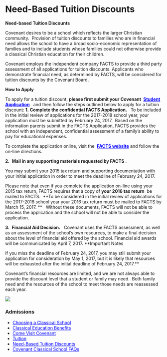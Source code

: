 # Need-Based Tuition Discounts

<link rel="File-List"> <link rel="themeData"> <link rel="colorSchemeMapping">   <style><!-- /* Font Definitions */ @font-face { font-family: "Cambria Math"; panose-1: 2 4 5 3 5 4 6 3 2 4; mso-font-charset: 0; mso-generic-font-family: roman; mso-font-pitch: variable; mso-font-signature: -1610611985 1107304683 0 0 159 0; } @font-face { font-family: Calibri; panose-1: 2 15 5 2 2 2 4 3 2 4; mso-font-charset: 0; mso-generic-font-family: swiss; mso-font-pitch: variable; mso-font-signature: -1610611985 1073750139 0 0 159 0; } @font-face { font-family: Garamond; panose-1: 2 2 4 4 3 3 1 1 8 3; mso-font-charset: 0; mso-generic-font-family: roman; mso-font-pitch: variable; mso-font-signature: 647 0 0 0 159 0; } /* Style Definitions */ p.MsoNormal, li.MsoNormal, div.MsoNormal { mso-style-unhide: no; mso-style-qformat: yes; mso-style-parent: ""; margin-top: 0in; margin-right: 0in; margin-bottom: 10.0pt; margin-left: 0in; line-height: 115%; mso-pagination: widow-orphan; font-size: 11.0pt; font-family: "Calibri", "sans-serif"; mso-ascii-font-family: Calibri; mso-ascii-theme-font: minor-latin; mso-fareast-font-family: Calibri; mso-fareast-theme-font: minor-latin; mso-hansi-font-family: Calibri; mso-hansi-theme-font: minor-latin; mso-bidi-font-family: "Times New Roman"; mso-bidi-theme-font: minor-bidi; } a:link, span.MsoHyperlink { mso-style-noshow: yes; mso-style-priority: 99; color: blue; mso-themecolor: hyperlink; text-decoration: underline; text-underline: single; } a:visited, span.MsoHyperlinkFollowed { mso-style-noshow: yes; mso-style-priority: 99; color: purple; mso-themecolor: followedhyperlink; text-decoration: underline; text-underline: single; } .MsoChpDefault { mso-style-type: export-only; mso-default-props: yes; mso-ascii-font-family: Calibri; mso-ascii-theme-font: minor-latin; mso-fareast-font-family: Calibri; mso-fareast-theme-font: minor-latin; mso-hansi-font-family: Calibri; mso-hansi-theme-font: minor-latin; mso-bidi-font-family: "Times New Roman"; mso-bidi-theme-font: minor-bidi; } .MsoPapDefault { mso-style-type: export-only; margin-bottom: 10.0pt; line-height: 115%; } @page Section1 { size: 8.5in 11.0in; margin: .5in .5in .5in .5in; mso-header-margin: .5in; mso-footer-margin: .5in; mso-paper-source: 0; } div.Section1 { page: Section1; } --> </style> 

<span>**Need-based Tuition Discounts**</span> 

<span>Covenant desires to be a school which reflects the larger Christian community.  Provision of tuition discounts to families who are in financial need allows the school to have a broad socio-economic representation of families and to include students whose families could not otherwise provide a classical Christian education for their children.

Covenant employs the independent company FACTS to provide a third party assessment of all applications for tuition discounts. Applicants who demonstrate financial need, as determined by FACTS, will be considered for tuition discounts by the Covenant Board.</span> 

<span>**How to Apply**</span>

<span>To apply for a tuition discount, **please first submit your** <span>**<span>Covenant </span>** **<span>[Student Application](https://cov-il.client.renweb.com/oa/index.cfm?memberid=2291)</span>**  </span> and then follow the steps outlined below to apply for a tuition discount:</span>  <span>**1. <span>Complete the confidential FACTS Application.</span>**   To be included in the initial review of applications for the 2017-2018 school year, your application must be submitted by February 24, 2017.  Based on the information parents submit in the FACTS Application, FACTS provides the school with an independent, confidential assessment of a family’s ability to pay for educational expenses.</span>

<span>To complete the application online, visit the  **[<span>FACTS website</span>](https://online.factsmgt.com/aid)** and follow the on-line directions.</span>

<span>**2.**  **<span>Mail in any supporting materials requested by FACTS</span>** . </span>

<span>You may submit your 2015 tax return and supporting documentation with your initial application in order to meet the deadline of February 24, 2017. </span>

<span>Please note that even if you complete the application on-line using your 2015 tax return, FACTS requires that a copy of **your 2016 tax return**  be mailed to FACTS.  **To be considered in the initial review of applications for the 2017-2018 school year your 2016 tax return must be mailed to FACTS by March 15, 2017. **  </span> <span></span><span>Without these documents, FACTS will not be able to process the application and the school will not be able to consider the application.</span>

<span>**3.**  **<span>Financial Aid Decision.</span>**   Covenant uses the FACTS assessment, as well as an assessment of the school’s own resources, to make a final decision about the level of financial aid offered by the school. Financial aid awards will be communicated by April 7, 2017.</span>  <span>**Important Notes

<span>If you miss the deadline of February 24, 2017, you may still submit your application for consideration by May 1, 2017, but it is likely that resources will be exhausted after the initial deadline of February 24, 2017.</span>**</span> 

<span>Covenant’s financial resources are limited, and we are not always able to provide the discount level that a student or family may need.  Both family need and the resources of the school to meet those needs are reassessed each year.  </span>

![](http://www.covenantclassicalschool.org/uploads/financialaid-W.jpg)

### Admissions

*   [Choosing a Classical School](http://www.covenantclassicalschool.org/pages/page.asp?page_id=97838)
*   [Classical Education Benefits](http://www.covenantclassicalschool.org/pages/page.asp?page_id=98887)
*   [Come Visit Covenant](http://www.covenantclassicalschool.org/pages/page.asp?page_id=97830)
*   [Tuition](http://www.covenantclassicalschool.org/pages/page.asp?page_id=97828)
*   [Need-Based Tuition Discounts](http://www.covenantclassicalschool.org/pages/page.asp?page_id=97829)
*   [Covenant Classical School FAQs](http://www.covenantclassicalschool.org/pages/page.asp?page_id=99049)